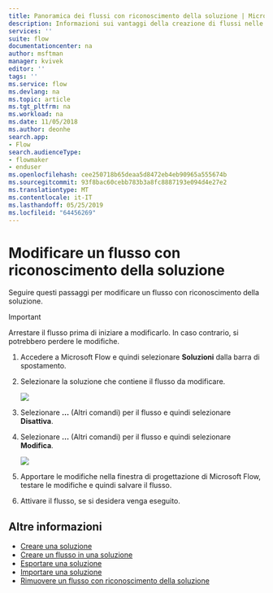 ```yaml
---
title: Panoramica dei flussi con riconoscimento della soluzione | Microsoft Docs
description: Informazioni sui vantaggi della creazione di flussi nelle soluzioni.
services: ''
suite: flow
documentationcenter: na
author: msftman
manager: kvivek
editor: ''
tags: ''
ms.service: flow
ms.devlang: na
ms.topic: article
ms.tgt_pltfrm: na
ms.workload: na
ms.date: 11/05/2018
ms.author: deonhe
search.app:
- Flow
search.audienceType:
- flowmaker
- enduser
ms.openlocfilehash: cee250718b65deaa5d8472eb4eb90965a555674b
ms.sourcegitcommit: 93f8bac60cebb783b3a8fc8887193e094d4e27e2
ms.translationtype: MT
ms.contentlocale: it-IT
ms.lasthandoff: 05/25/2019
ms.locfileid: "64456269"
---
```

# <a name="edit-a-solution-aware-flow"></a>Modificare un flusso con riconoscimento della soluzione

Seguire questi passaggi per modificare un flusso con riconoscimento della soluzione.

> [!IMPORTANT]
> Arrestare il flusso prima di iniziare a modificarlo. In caso contrario, si potrebbero perdere le modifiche.

1. Accedere a Microsoft Flow e quindi selezionare **Soluzioni** dalla barra di spostamento.
1. Selezionare la soluzione che contiene il flusso da modificare.

   ![](./media/edit-solution-aware-flow/new-flow-inside-solution.png)

1. Selezionare **...** (Altri comandi) per il flusso e quindi selezionare **Disattiva**.
1. Selezionare **...** (Altri comandi) per il flusso e quindi selezionare **Modifica**.

   ![](./media/edit-solution-aware-flow/edit-flow.png)
   
1. Apportare le modifiche nella finestra di progettazione di Microsoft Flow, testare le modifiche e quindi salvare il flusso.
1. Attivare il flusso, se si desidera venga eseguito.

## <a name="learn-more"></a>Altre informazioni

* [Creare una soluzione](./overview-solution-flows.md)
* [Creare un flusso in una soluzione](./create-flow-solution.md)
* [Esportare una soluzione](./export-flow-solution.md)
* [Importare una soluzione](./import-flow-solution.md)
* [Rimuovere un flusso con riconoscimento della soluzione](./remove-solution-aware-flow.md)

